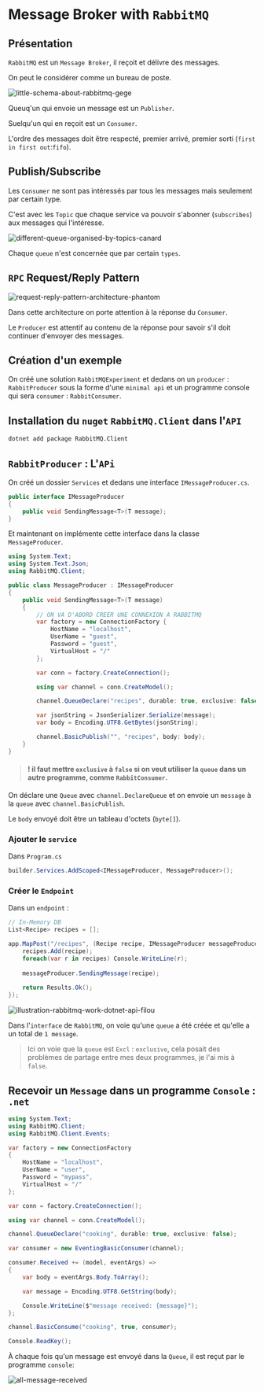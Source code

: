 # Message Broker with `RabbitMQ`



## Présentation

`RabbitMQ` est un `Message Broker`, il reçoit et délivre des messages.

On peut le considérer comme un bureau de poste.

<img src="assets/little-schema-about-rabbitmq-gege.png" alt="little-schema-about-rabbitmq-gege" />

Queuq'un qui envoie un message est un `Publisher`.

Suelqu'un qui en reçoit est un `Consumer`.

L'ordre des messages doit être respecté, premier arrivé, premier sorti (`first in first out`:`fifo`).



## Publish/Subscribe

Les `Consumer` ne sont pas intéressés par tous les messages mais seulement par certain type.

C'est avec les `Topic` que chaque service va pouvoir s'abonner (`subscribes`) aux messages qui l'intéresse.

<img src="assets/different-queue-organised-by-topics-canard.png" alt="different-queue-organised-by-topics-canard" />

Chaque `queue` n'est concernée que par certain `types`.



## `RPC` Request/Reply Pattern

<img src="assets/request-reply-pattern-architecture-phantom.png" alt="request-reply-pattern-architecture-phantom" />

Dans cette architecture on porte attention à la réponse du `Consumer`.

Le `Producer` est attentif au contenu de la réponse pour savoir s'il doit continuer d'envoyer des messages.



## Création d'un exemple

On créé une solution `RabbitMQExperiment` et dedans on un `producer` : `RabbitProducer` sous la forme d'une `minimal api` et un programme console qui sera `consumer` : `RabbitConsumer`.



## Installation du `nuget` `RabbitMQ.Client` dans l'`API`

```bash
dotnet add package RabbitMQ.Client
```



## `RabbitProducer` : L'`APi`

On créé un dossier `Services` et dedans une interface `IMessageProducer.cs`.

```cs
public interface IMessageProducer
{
    public void SendingMessage<T>(T message);
}
```

Et maintenant on implémente cette interface dans la classe `MessageProducer`.

```cs
using System.Text;
using System.Text.Json;
using RabbitMQ.Client;

public class MessageProducer : IMessageProducer
{
    public void SendingMessage<T>(T message)
    {
        // ON VA D'ABORD CREER UNE CONNEXION A RABBITMQ
        var factory = new ConnectionFactory {
            HostName = "localhost",
            UserName = "guest",
            Password = "guest",
            VirtualHost = "/"
        };

        var conn = factory.CreateConnection();

        using var channel = conn.CreateModel();

        channel.QueueDeclare("recipes", durable: true, exclusive: false);

        var jsonString = JsonSerializer.Serialize(message);
        var body = Encoding.UTF8.GetBytes(jsonString);

        channel.BasicPublish("", "recipes", body: body);
    }
}
```

> #### ! il faut mettre `exclusive` à `false` si on veut utiliser la `queue` dans un autre programme, comme `RabbitConsumer`.

On déclare une `Queue` avec `channel.DeclareQueue` et on envoie un `message` à la `queue` avec `channel.BasicPublish`.

Le `body` envoyé doit être un tableau d'octets (`byte[]`).

### Ajouter le `service`

Dans `Program.cs`

```cs
builder.Services.AddScoped<IMessageProducer, MessageProducer>();
```



### Créer le `Endpoint`

Dans un `endpoint` :

```cs
// In-Memory DB
List<Recipe> recipes = [];

app.MapPost("/recipes", (Recipe recipe, IMessageProducer messageProducer) => { 
    recipes.Add(recipe);
    foreach(var r in recipes) Console.WriteLine(r);
    
    messageProducer.SendingMessage(recipe);
    
    return Results.Ok();
});
```

<img src="assets/illustration-rabbitmq-work-dotnet-api-filou.png" alt="illustration-rabbitmq-work-dotnet-api-filou" />

Dans l'`interface` de `RabbitMQ`, on voie qu'une `queue` a été créée et qu'elle a un total de `1 message`.

> Ici on voie que la `queue` est `Excl` : `exclusive`, cela posait des problèmes de partage entre mes deux programmes, je l'ai mis à `false`.

## Recevoir un `Message` dans un programme `Console` :  `.net`

```cs
using System.Text;
using RabbitMQ.Client;
using RabbitMQ.Client.Events;

var factory = new ConnectionFactory
{
    HostName = "localhost",
    UserName = "user",
    Password = "mypass",
    VirtualHost = "/"
};

var conn = factory.CreateConnection();

using var channel = conn.CreateModel();

channel.QueueDeclare("cooking", durable: true, exclusive: false);

var consumer = new EventingBasicConsumer(channel);

consumer.Received += (model, eventArgs) =>
{
    var body = eventArgs.Body.ToArray();

    var message = Encoding.UTF8.GetString(body);

    Console.WriteLine($"message received: {message}");
};

channel.BasicConsume("cooking", true, consumer);

Console.ReadKey();
```

À chaque fois qu'un message est envoyé dans la `Queue`, il est reçut par le programme `console`: 

<img src="assets/all-message-received.png" alt="all-message-received" />





